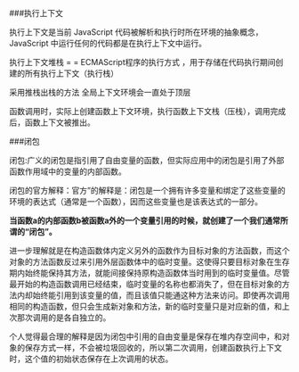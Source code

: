 ###执行上下文

执行上下文是当前 JavaScript 代码被解析和执行时所在环境的抽象概念，JavaScript 中运行任何的代码都是在执行上下文中运行。 

执行上下文堆栈 = = ECMAScript程序的执行方式 ，用于存储在代码执行期间创建的所有执行上下文（执行栈）

采用推栈出栈的方法 全局上下文环境会一直处于顶层 

函数调用时，实际上创建函数上下文环境，执行函数上下文栈（压栈），调用完成后，函数上下文被推出。

###闭包

闭包:广义的闭包是指引用了自由变量的函数，但实际应用中的闭包是引用了外部函数作用域中的变量的内部函数。

闭包的官方解释：官方”的解释是：闭包是一个拥有许多变量和绑定了这些变量的环境的表达式（通常是一个函数），因而这些变量也是该表达式的一部分。 

**当函数a的内部函数b被函数a外的一个变量引用的时候，就创建了一个我们通常所谓的“闭包”。**

进一步理解就是在构造函数体内定义另外的函数作为目标对象的方法函数，而这个对象的方法函数反过来引用外层函数体中的临时变量。这使得只要目标对象在生存期内始终能保持其方法，就能间接保持原构造函数体当时用到的临时变量值。尽管最开始的构造函数调用已经结束，临时变量的名称也都消失了，但在目标对象的方法内却始终能引用到该变量的值，而且该值只能通这种方法来访问。即使再次调用相同的构造函数，但只会生成新对象和方法，新的临时变量只是对应新的值，和上次那次调用的是各自独立的。

个人觉得最合理的解释是因为闭包中引用的自由变量是保存在堆内存空间中，和对象的保存方式一样，不会被垃圾回收的，所以第二次调用，创建函数执行上下文时，这个值的初始状态保存在上次调用的状态。

​                                                              








